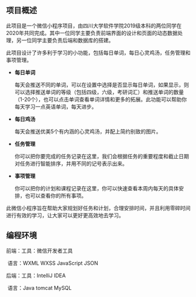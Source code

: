 ## 项目概述

​		此项目是一个微信小程序项目，由四川大学软件学院2019级本科的两位同学在2020年共同完成。其中一位同学主要负责前端界面的设计和页面的动态数据处理，另一位同学主要负责后端和数据库的搭建。

​		此项目设计了许多利于学习的小功能，包括每日单词，每日心灵鸡汤，任务管理和事项管理。

  - **每日单词**	

    每天会推送不同的单词，可以在设置中选择是否显示每日单词，如果显示，则可以选择推送单词的等级（包括四级，六级，考研词汇）和推送单词的数量（1-20个），也可以点击单词查看单词详情和更多的拓展。此功能可以帮助你每天学习一点英语单词，每天进步。

  - **每日鸡汤**

    每天会推送优美5个有内涵的心灵鸡汤，并配上简约别致的图片。

  - **任务管理**

    你可以把你要完成的任务记录在这里，我们会根据任务的重要程度和截止日期对任务进行智能排序，并用不同的记号表示出来。

  - **事项管理**

    你可以把你的计划和课程记录在这里，你可以快速查看本周内每天的具体安排，也可以查看你的所有事项。

此微信小程序旨在帮助大家规划好任务和计划，合理安排时间，并且利用零碎时间进行有效的学习，让大家可以更好更高效地去学习。

## 编程环境

前端：工具：微信开发者工具

​			语言：WXML	WXSS	JavaScript	JSON

后端：工具：IntelliJ IDEA

​			语言：Java	tomcat	MySQL

